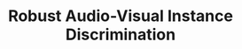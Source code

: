 ---
id:             2021-robust-xid
title:          "Robust Audio-Visual Instance Discrimination"
authors:        <b>Pedro Morgado</b>, Ishan Misra, Nuno Vasconcelos
venue:          IEEE Conf. on Computer Vision and Pattern Recognition (CVPR), 2021.
highlight:      Oral presentation
year:           "2021-03"
thumbnail:      assets/publications/2021-robust-xid/thumbnail.png
---